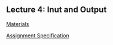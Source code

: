 ## Lecture 4: **Inut and Output**

[Materials](https://introcs.cs.princeton.edu/java/15inout/)

[Assignment Specification](https://coursera.cs.princeton.edu/introcs/assignments/io/specification.php)
